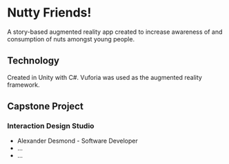 # Nutty Friends!

A story-based augmented reality app created to increase awareness of and consumption of nuts amongst young people.

## Technology

Created in Unity with C#.
Vuforia was used as the augmented reality framework.

## Capstone Project

### Interaction Design Studio

- Alexander Desmond - Software Developer
- ...
- ...
